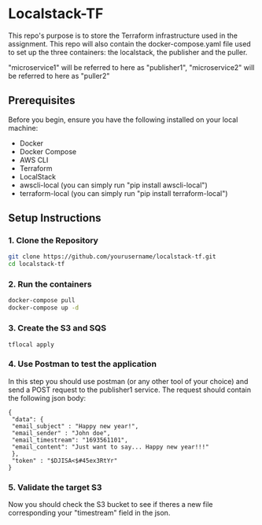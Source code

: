 # Localstack-TF

This repo's purpose is to store the Terraform infrastructure used in the assignment.
This repo will also contain the docker-compose.yaml file used to set up the three containers: the localstack, the publisher and the puller.

"microservice1" will be referred to here as "publisher1", "microservice2" will be referred to here as "puller2"

## Prerequisites

Before you begin, ensure you have the following installed on your local machine:

- Docker
- Docker Compose
- AWS CLI
- Terraform
- LocalStack
- awscli-local (you can simply run "pip install awscli-local")
- terraform-local (you can simply run "pip install terraform-local")

## Setup Instructions

### 1. Clone the Repository

```sh
git clone https://github.com/yourusername/localstack-tf.git
cd localstack-tf
```

### 2. Run the containers

```sh
docker-compose pull
docker-compose up -d
```

### 3. Create the S3 and SQS

```
tflocal apply
```

### 4. Use Postman to test the application 
In this step you should use postman (or any other tool of your choice) and send a POST request to the publisher1 service.
The request should contain the following json body:
```
{
 "data": {
 "email_subject" : "Happy new year!",
 "email_sender" : "John doe",
 "email_timestream": "1693561101",
 "email_content": "Just want to say... Happy new year!!!"
 },
 "token" : "$DJISA<$#45ex3RtYr"
}
```

### 5. Validate the target S3
Now you should check the S3 bucket to see if theres a new file corresponding your "timestream" field in the json.

